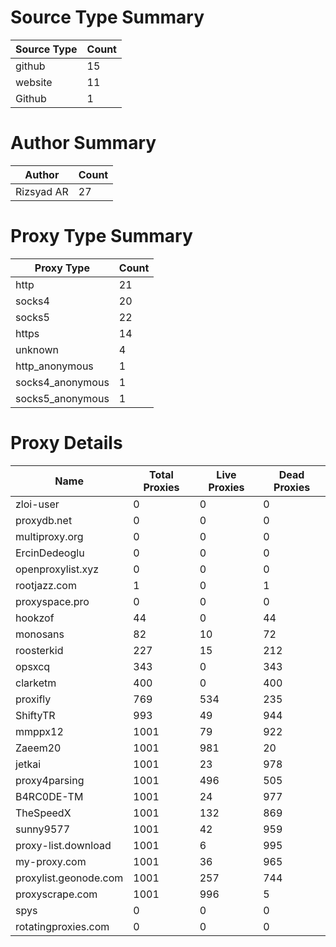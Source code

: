 # Source Type Summary

| Source Type | Count |
|-------------|-------|
| github | 15 |
| website | 11 |
| Github | 1 |


# Author Summary

| Author | Count |
|--------|-------|
| Rizsyad AR | 27 |


# Proxy Type Summary

| Proxy Type | Count |
|------------|-------|
| http | 21 |
| socks4 | 20 |
| socks5 | 22 |
| https | 14 |
| unknown | 4 |
| http_anonymous | 1 |
| socks4_anonymous | 1 |
| socks5_anonymous | 1 |


# Proxy Details

| Name | Total Proxies | Live Proxies | Dead Proxies |
|------|---------------|--------------|---------------|
| zloi-user | 0 | 0 | 0 |
| proxydb.net | 0 | 0 | 0 |
| multiproxy.org | 0 | 0 | 0 |
| ErcinDedeoglu | 0 | 0 | 0 |
| openproxylist.xyz | 0 | 0 | 0 |
| rootjazz.com | 1 | 0 | 1 |
| proxyspace.pro | 0 | 0 | 0 |
| hookzof | 44 | 0 | 44 |
| monosans | 82 | 10 | 72 |
| roosterkid | 227 | 15 | 212 |
| opsxcq | 343 | 0 | 343 |
| clarketm | 400 | 0 | 400 |
| proxifly | 769 | 534 | 235 |
| ShiftyTR | 993 | 49 | 944 |
| mmppx12 | 1001 | 79 | 922 |
| Zaeem20 | 1001 | 981 | 20 |
| jetkai | 1001 | 23 | 978 |
| proxy4parsing | 1001 | 496 | 505 |
| B4RC0DE-TM | 1001 | 24 | 977 |
| TheSpeedX | 1001 | 132 | 869 |
| sunny9577 | 1001 | 42 | 959 |
| proxy-list.download | 1001 | 6 | 995 |
| my-proxy.com | 1001 | 36 | 965 |
| proxylist.geonode.com | 1001 | 257 | 744 |
| proxyscrape.com | 1001 | 996 | 5 |
| spys | 0 | 0 | 0 |
| rotatingproxies.com | 0 | 0 | 0 |
